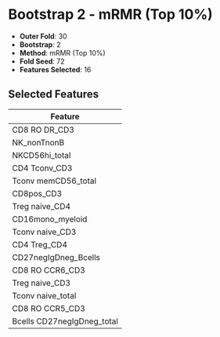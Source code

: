 # Bootstrap 2 - mRMR (Top 10%)

- **Outer Fold**: 30
- **Bootstrap**: 2
- **Method**: mRMR (Top 10%)
- **Fold Seed**: 72
- **Features Selected**: 16

## Selected Features

| Feature |
|---------|
| CD8 RO DR_CD3 |
| NK_nonTnonB |
| NKCD56hi_total |
| CD4 Tconv_CD3 |
| Tconv memCD56_total |
| CD8pos_CD3 |
| Treg naive_CD4 |
| CD16mono_myeloid |
| Tconv naive_CD3 |
| CD4 Treg_CD4 |
| CD27negIgDneg_Bcells |
| CD8 RO CCR6_CD3 |
| Treg naive_CD3 |
| Tconv naive_total |
| CD8 RO CCR5_CD3 |
| Bcells CD27negIgDneg_total |
